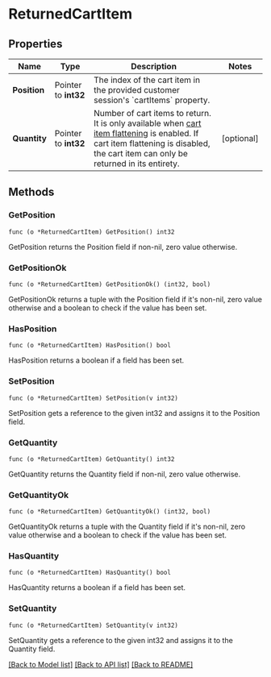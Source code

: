 # ReturnedCartItem

## Properties

Name | Type | Description | Notes
------------ | ------------- | ------------- | -------------
**Position** | Pointer to **int32** | The index of the cart item in the provided customer session&#39;s &#x60;cartItems&#x60; property. | 
**Quantity** | Pointer to **int32** | Number of cart items to return. It is only available when [cart item flattening](https://docs.talon.one/docs/product/campaigns/campaign-evaluation/#flattened-cart-items) is enabled. If cart item flattening is disabled, the cart item can only be returned in its entirety.  | [optional] 

## Methods

### GetPosition

`func (o *ReturnedCartItem) GetPosition() int32`

GetPosition returns the Position field if non-nil, zero value otherwise.

### GetPositionOk

`func (o *ReturnedCartItem) GetPositionOk() (int32, bool)`

GetPositionOk returns a tuple with the Position field if it's non-nil, zero value otherwise
and a boolean to check if the value has been set.

### HasPosition

`func (o *ReturnedCartItem) HasPosition() bool`

HasPosition returns a boolean if a field has been set.

### SetPosition

`func (o *ReturnedCartItem) SetPosition(v int32)`

SetPosition gets a reference to the given int32 and assigns it to the Position field.

### GetQuantity

`func (o *ReturnedCartItem) GetQuantity() int32`

GetQuantity returns the Quantity field if non-nil, zero value otherwise.

### GetQuantityOk

`func (o *ReturnedCartItem) GetQuantityOk() (int32, bool)`

GetQuantityOk returns a tuple with the Quantity field if it's non-nil, zero value otherwise
and a boolean to check if the value has been set.

### HasQuantity

`func (o *ReturnedCartItem) HasQuantity() bool`

HasQuantity returns a boolean if a field has been set.

### SetQuantity

`func (o *ReturnedCartItem) SetQuantity(v int32)`

SetQuantity gets a reference to the given int32 and assigns it to the Quantity field.


[[Back to Model list]](../README.md#documentation-for-models) [[Back to API list]](../README.md#documentation-for-api-endpoints) [[Back to README]](../README.md)


